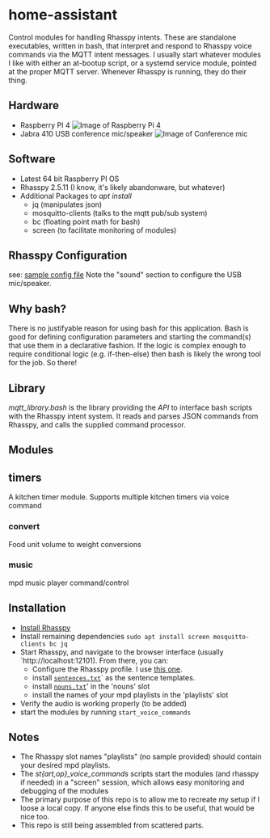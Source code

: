 # home-assistant
Control modules for handling Rhasspy intents.  These are standalone
executables, written in bash, that interpret and respond to Rhasspy voice commands via
the MQTT intent messages.  I usually start whatever modules I like with
either an at-bootup script, or a systemd service module, pointed at the
proper MQTT server.  Whenever Rhasspy is running, they do their thing.

## Hardware
  - Raspberry PI 4
  ![Image of Raspberry Pi 4](https://assets.raspberrypi.com/static/raspberry-pi-4-labelled-f5e5dcdf6a34223235f83261fa42d1e8.png)
  - Jabra 410 USB conference mic/speaker
  ![Image of Conference mic](https://assets2.jabra.com/6/1/7/e/617e12faf4365e88def7c2564c28b2070e4bc3f1_Speak410_p1_new.png?w=200&h=200)

## Software
  - Latest 64 bit Raspberry PI OS
  - Rhasspy 2.5.11 (I know, it's likely abandonware, but whatever)
  - Additional Packages to *apt install*
    - jq (manipulates json)
    - mosquitto-clients (talks to the mqtt pub/sub system)
    - bc (floating point math for bash)
    - screen (to facilitate monitoring of modules)

## Rhasspy Configuration
   see: [sample config file](rhasspy-profile.json)
   Note the "sound" section to configure the USB mic/speaker.

## Why bash?
There is no justifyable reason for using bash for this application.  Bash is
good for defining configuration parameters and starting the command(s) that use
them in a declarative fashion.  If the logic is complex enough to require
conditional logic (e.g. if-then-else) then bash is likely the wrong tool for the job.
So there!

## Library
*mqtt_library.bash* is the library providing the *API* to interface bash scripts with
the Rhasspy intent system.  It reads and parses JSON commands from Rhasspy, and calls
the supplied command processor.

## Modules
## timers
A kitchen timer module.  Supports multiple kitchen timers via voice command

### convert
Food unit volume to weight conversions

### music
mpd music player command/control

## Installation
- [Install Rhasspy](https://rhasspy.readthedocs.io/en/latest/installation/#debian)
- Install remaining dependencies `sudo apt install screen mosquitto-clients bc jq`
- Start Rhasspy, and navigate to the browser interface (usually `http://localhost:12101).  From there,
  you can:
  - Configure the Rhasspy profile. I use [this one](rhasspy-profile.json).
  - install [`sentences.txt`](sentences.txt)` as the sentence templates.
  - install [`nouns.txt`](nouns.txt)' in the 'nouns' slot
  - install the names of your mpd playlists in the 'playlists' slot
- Verify the audio is working properly (to be added)
- start the modules by running `start_voice_commands`

## Notes
- The Rhasspy slot names "playlists" (no sample provided) should contain your desired mpd playlists.
- The *st{art,op}_voice_commands* scripts start the modules (and rhasspy if needed) in a "screen" session,
which allows easy monitoring and debugging of the modules
- The primary purpose of this repo is to allow me to recreate my setup
if I loose a local copy.  If anyone else finds this to be useful, that
would be nice too.
- This repo is still being assembled from scattered parts.
